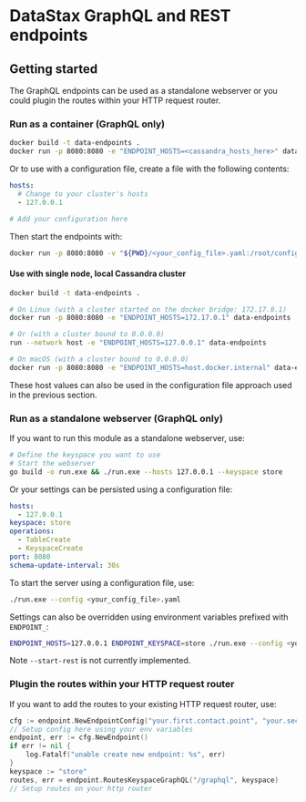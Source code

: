 # DataStax GraphQL and REST endpoints

## Getting started

The GraphQL endpoints can be used as a standalone webserver or you could plugin
the routes within your HTTP request router.

### Run as a container (GraphQL only)

```bash
docker build -t data-endpoints .
docker run -p 8080:8080 -e "ENDPOINT_HOSTS=<cassandra_hosts_here>" data-endpoints
```

Or to use with a configuration file, create a file with the following contents:

```yaml
hosts:
  # Change to your cluster's hosts
  - 127.0.0.1

# Add your configuration here

```

Then start the endpoints with:

```bash
docker run -p 8080:8080 -v "${PWD}/<your_config_file>.yaml:/root/config.yaml" data-endpoints
```

#### Use with single node, local Cassandra cluster

```bash
docker build -t data-endpoints .

# On Linux (with a cluster started on the docker bridge: 172.17.0.1)
docker run -p 8080:8080 -e "ENDPOINT_HOSTS=172.17.0.1" data-endpoints

# Or (with a cluster bound to 0.0.0.0)
run --network host -e "ENDPOINT_HOSTS=127.0.0.1" data-endpoints

# On macOS (with a cluster bound to 0.0.0.0)
docker run -p 8080:8080 -e "ENDPOINT_HOSTS=host.docker.internal" data-endpoints
```

These host values can also be used in the configuration file approach used in
the previous section.

### Run as a standalone webserver (GraphQL only)

If you want to run this module as a standalone webserver, use:

```bash
# Define the keyspace you want to use
# Start the webserver
go build -o run.exe && ./run.exe --hosts 127.0.0.1 --keyspace store
```

Or your settings can be persisted using a configuration file:

```yaml
hosts:
  - 127.0.0.1
keyspace: store
operations:
  - TableCreate
  - KeyspaceCreate
port: 8080
schema-update-interval: 30s
```

To start the server using a configuration file, use:

```bash
./run.exe --config <your_config_file>.yaml
```

Settings can also be overridden using environment variables prefixed with
`ENDPOINT_`:

```bash
ENDPOINT_HOSTS=127.0.0.1 ENDPOINT_KEYSPACE=store ./run.exe --config <your_config_file>.yaml
```

Note `--start-rest` is not currently implemented.

### Plugin the routes within your HTTP request router

If you want to add the routes to your existing HTTP request router, use:

```go
cfg := endpoint.NewEndpointConfig("your.first.contact.point", "your.second.contact.point")
// Setup config here using your env variables
endpoint, err := cfg.NewEndpoint()
if err != nil {
	log.Fatalf("unable create new endpoint: %s", err)
}
keyspace := "store"
routes, err = endpoint.RoutesKeyspaceGraphQL("/graphql", keyspace)
// Setup routes on your http router
```
